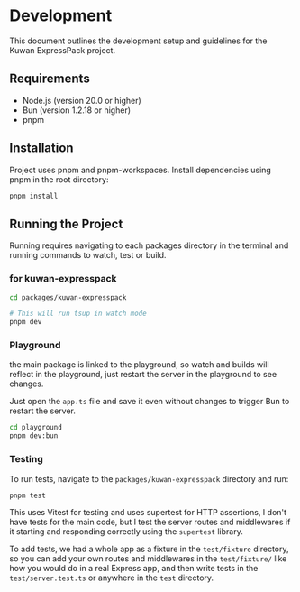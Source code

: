 # Development

This document outlines the development setup and guidelines for the Kuwan ExpressPack project.

## Requirements

- Node.js (version 20.0 or higher)
- Bun (version 1.2.18 or higher)
- pnpm 

## Installation

Project uses pnpm and pnpm-workspaces. Install dependencies using pnpm in the root directory:

```bash
pnpm install
```

## Running the Project

Running requires navigating to each packages directory in the terminal and running commands to watch, test or build.

### for kuwan-expresspack

```bash
cd packages/kuwan-expresspack

# This will run tsup in watch mode
pnpm dev
```

### Playground

the main package is linked to the playground, so watch and builds will reflect in the playground, just restart the server in the playground to see changes. 

Just open the `app.ts` file and save it even without changes to trigger Bun to restart the server.

```bash
cd playground
pnpm dev:bun
```

### Testing

To run tests, navigate to the `packages/kuwan-expresspack` directory and run:

```bash
pnpm test
```

This uses Vitest for testing and uses supertest for HTTP assertions, I don't have tests for the main code, but I test the server routes and middlewares if it starting and responding correctly using the `supertest` library.

To add tests, we had a whole app as a fixture in the `test/fixture` directory, so you can add your own routes and middlewares in the `test/fixture/` like how you would do in a real Express app, and then write tests in the `test/server.test.ts` or anywhere in the `test` directory.
